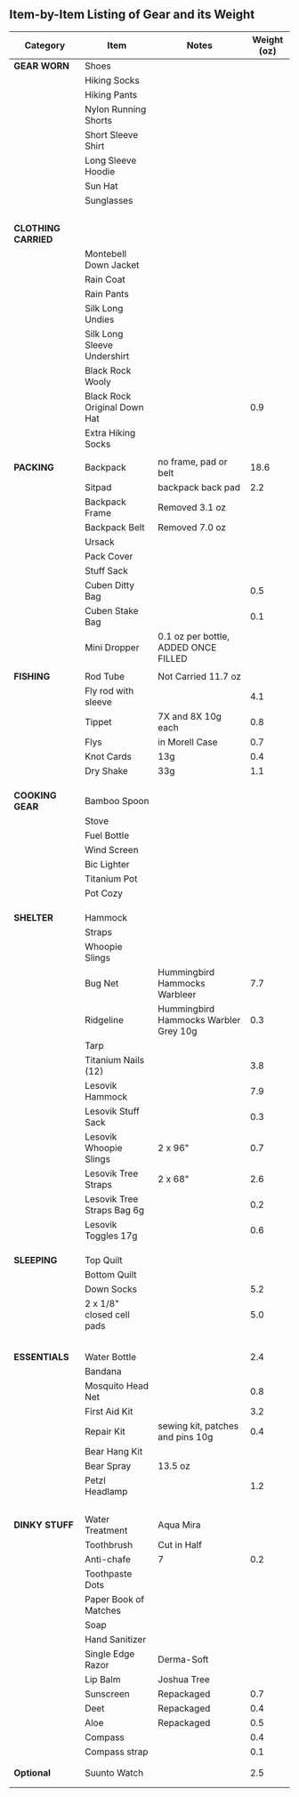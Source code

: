 ## Item-by-Item Listing of Gear and its Weight

Category    |    Item    |    Notes    |    Weight (oz)
--------- | ------------------------------ | ----------------------------- | -----
**GEAR WORN** | Shoes |    | 
    | Hiking Socks |    | 
    | Hiking Pants |    | 
    | Nylon Running Shorts |    | 
    | Short Sleeve Shirt |    | 
    | Long Sleeve Hoodie |    | 
    | Sun Hat |    | 
    | Sunglasses |    | 
    |    |    | 
    |    |    | 
    |    |    | 
    |    |    | 
**CLOTHING CARRIED**    |    |    | 
    | Montebell Down Jacket |    | 
    | Rain Coat |    | 
    | Rain Pants |    | 
    | Silk Long Undies |    | 
    | Silk Long Sleeve Undershirt |    | 
    | Black Rock Wooly |    | 
    | Black Rock Original Down Hat |    | 0.9
    | Extra Hiking Socks |    | 
    |    |    | 
**PACKING**    | Backpack | no frame, pad or belt | 18.6
    | Sitpad | backpack back pad | 2.2
    | Backpack Frame | Removed 3.1 oz | 
    | Backpack Belt | Removed 7.0 oz |
    | Ursack |    | 
    | Pack Cover |    | 
    | Stuff Sack |    | 
    | Cuben Ditty Bag |    | 0.5
    | Cuben Stake Bag |    | 0.1
    | Mini Dropper | 0.1 oz per bottle, ADDED ONCE FILLED | 
    |    |    | 
**FISHING** | Rod Tube | Not Carried 11.7 oz | 
    | Fly rod with sleeve |    | 4.1
    | Tippet | 7X and 8X 10g each | 0.8
    | Flys | in Morell Case | 0.7
    | Knot Cards | 13g | 0.4
    | Dry Shake | 33g | 1.1
    |    |    | 
    |    |    | 
    |    |    | 
**COOKING GEAR**    | Bamboo Spoon |    | 
    | Stove |    | 
    | Fuel Bottle |    | 
    | Wind Screen |    | 
    | Bic Lighter |    | 
    | Titanium Pot |    | 
    | Pot Cozy |    | 
    |    |    | 
    |    |    | 
    |    |    | 
**SHELTER**    | Hammock |    | 
    | Straps |    | 
    | Whoopie Slings |    | 
    | Bug Net | Hummingbird Hammocks Warbleer | 7.7
    | Ridgeline | Hummingbird Hammocks Warbler Grey 10g | 0.3
    | Tarp |    | 
    | Titanium Nails (12) |    | 3.8
    | Lesovik Hammock |    | 7.9
    | Lesovik Stuff Sack |    | 0.3
    | Lesovik Whoopie Slings | 2 x 96" | 0.7
    | Lesovik Tree Straps | 2 x 68" | 2.6
    | Lesovik Tree Straps Bag 6g |    | 0.2
    | Lesovik Toggles 17g |    | 0.6
    |    |    | 
    |    |    | 
    |    |    | 
**SLEEPING**    | Top Quilt |    | 
    | Bottom Quilt |    | 
    | Down Socks |    | 5.2
    | 2 x 1/8" closed cell pads |    | 5.0
    |    |    | 
    |    |    | 
    |    |    | 
    |    |    | 
    |    |    | 
**ESSENTIALS**    | Water Bottle |    | 2.4
    | Bandana |    | 
    | Mosquito Head Net |    | 0.8
    | First Aid Kit |    | 3.2
    | Repair Kit | sewing kit, patches and pins 10g | 0.4
    | Bear Hang Kit |    | 
    | Bear Spray | 13.5 oz | 
    | Petzl Headlamp |    | 1.2
    |    |    | 
    |    |    | 
    |    |    | 
    |    |    | 
**DINKY STUFF**    | Water Treatment | Aqua Mira | 
    | Toothbrush | Cut in Half | 
    | Anti-chafe | 7 | 0.2
    | Toothpaste Dots |    | 
    | Paper Book of Matches |    | 
    | Soap |    | 
    | Hand Sanitizer |    | 
    | Single Edge Razor | Derma-Soft | 
    | Lip Balm | Joshua Tree | 
    | Sunscreen | Repackaged | 0.7
    | Deet | Repackaged | 0.4
    | Aloe | Repackaged | 0.5
    | Compass |    | 0.4
    | Compass strap |    | 0.1
    |    |    | 
    |    |    | 
**Optional**    | Suunto Watch |    | 2.5
    |    |    | 
    |    |    | 
